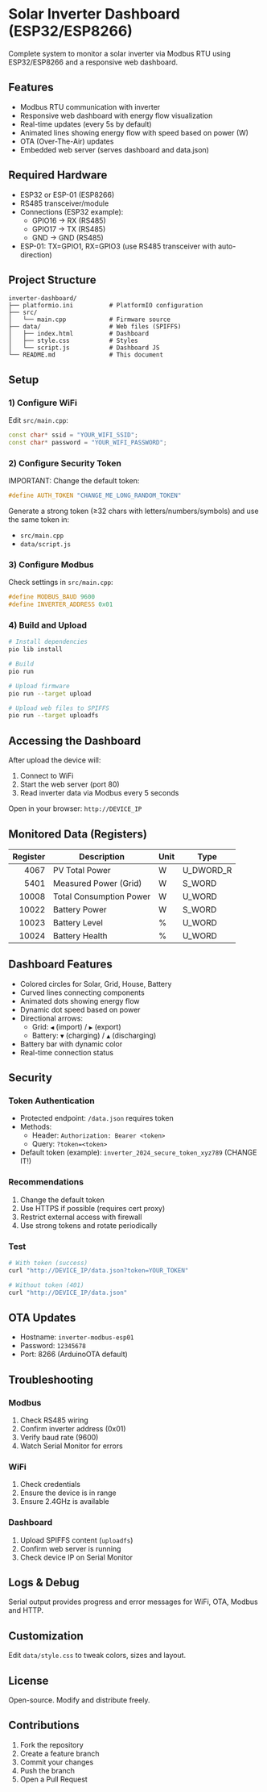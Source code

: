 # Solar Inverter Dashboard (ESP32/ESP8266)

Complete system to monitor a solar inverter via Modbus RTU using ESP32/ESP8266 and a responsive web dashboard.

## Features
- Modbus RTU communication with inverter
- Responsive web dashboard with energy flow visualization
- Real-time updates (every 5s by default)
- Animated lines showing energy flow with speed based on power (W)
- OTA (Over-The-Air) updates
- Embedded web server (serves dashboard and data.json)

## Required Hardware
- ESP32 or ESP-01 (ESP8266)
- RS485 transceiver/module
- Connections (ESP32 example):
  - GPIO16 → RX (RS485)
  - GPIO17 → TX (RS485)
  - GND → GND (RS485)
- ESP-01: TX=GPIO1, RX=GPIO3 (use RS485 transceiver with auto-direction)

## Project Structure
```
inverter-dashboard/
├── platformio.ini          # PlatformIO configuration
├── src/
│   └── main.cpp            # Firmware source
├── data/                   # Web files (SPIFFS)
│   ├── index.html          # Dashboard
│   ├── style.css           # Styles
│   └── script.js           # Dashboard JS
└── README.md               # This document
```

## Setup

### 1) Configure WiFi
Edit `src/main.cpp`:
```cpp
const char* ssid = "YOUR_WIFI_SSID";
const char* password = "YOUR_WIFI_PASSWORD";
```

### 2) Configure Security Token
IMPORTANT: Change the default token:
```cpp
#define AUTH_TOKEN "CHANGE_ME_LONG_RANDOM_TOKEN"
```
Generate a strong token (≥32 chars with letters/numbers/symbols) and use the same token in:
- `src/main.cpp`
- `data/script.js`

### 3) Configure Modbus
Check settings in `src/main.cpp`:
```cpp
#define MODBUS_BAUD 9600
#define INVERTER_ADDRESS 0x01
```

### 4) Build and Upload
```bash
# Install dependencies
pio lib install

# Build
pio run

# Upload firmware
pio run --target upload

# Upload web files to SPIFFS
pio run --target uploadfs
```

## Accessing the Dashboard
After upload the device will:
1. Connect to WiFi
2. Start the web server (port 80)
3. Read inverter data via Modbus every 5 seconds

Open in your browser: `http://DEVICE_IP`

## Monitored Data (Registers)
| Register | Description                 | Unit | Type       |
|---------:|-----------------------------|------|------------|
|     4067 | PV Total Power              | W    | U_DWORD_R  |
|     5401 | Measured Power (Grid)       | W    | S_WORD     |
|    10008 | Total Consumption Power     | W    | U_WORD     |
|    10022 | Battery Power               | W    | S_WORD     |
|    10023 | Battery Level               | %    | U_WORD     |
|    10024 | Battery Health              | %    | U_WORD     |

## Dashboard Features
- Colored circles for Solar, Grid, House, Battery
- Curved lines connecting components
- Animated dots showing energy flow
- Dynamic dot speed based on power
- Directional arrows:
  - Grid: `◀` (import) / `▶` (export)
  - Battery: `▼` (charging) / `▲` (discharging)
- Battery bar with dynamic color
- Real-time connection status

## Security
### Token Authentication
- Protected endpoint: `/data.json` requires token
- Methods:
  - Header: `Authorization: Bearer <token>`
  - Query: `?token=<token>`
- Default token (example): `inverter_2024_secure_token_xyz789` (CHANGE IT!)

### Recommendations
1. Change the default token
2. Use HTTPS if possible (requires cert proxy)
3. Restrict external access with firewall
4. Use strong tokens and rotate periodically

### Test
```bash
# With token (success)
curl "http://DEVICE_IP/data.json?token=YOUR_TOKEN"

# Without token (401)
curl "http://DEVICE_IP/data.json"
```

## OTA Updates
- Hostname: `inverter-modbus-esp01`
- Password: `12345678`
- Port: 8266 (ArduinoOTA default)

## Troubleshooting
### Modbus
1. Check RS485 wiring
2. Confirm inverter address (0x01)
3. Verify baud rate (9600)
4. Watch Serial Monitor for errors

### WiFi
1. Check credentials
2. Ensure the device is in range
3. Ensure 2.4GHz is available

### Dashboard
1. Upload SPIFFS content (`uploadfs`)
2. Confirm web server is running
3. Check device IP on Serial Monitor

## Logs & Debug
Serial output provides progress and error messages for WiFi, OTA, Modbus and HTTP.

## Customization
Edit `data/style.css` to tweak colors, sizes and layout.

## License
Open-source. Modify and distribute freely.

## Contributions
1. Fork the repository
2. Create a feature branch
3. Commit your changes
4. Push the branch
5. Open a Pull Request
